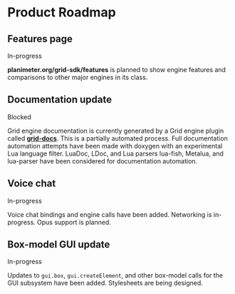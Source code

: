 # Product Roadmap

## Features page
<span class="badge badge-warning">In-progress</span>

**planimeter.org/grid-sdk/features** is planned to show engine features and
comparisons to other major engines in its class.

## Documentation update
<span class="badge badge-danger">Blocked</span>

Grid engine documentation is currently generated by a Grid engine plugin called
**[grid-docs](https://github.com/Planimeter/grid-docs)**. This is a partially
automated process. Full documentation automation attempts have been made with
doxygen with an experimental Lua language filter. LuaDoc, LDoc, and Lua parsers
lua-fish, Metalua, and lua-parser have been considered for documentation
automation.

## Voice chat
<span class="badge badge-warning">In-progress</span>

Voice chat bindings and engine calls have been added. Networking is in-progress.
Opus support is planned.

## Box-model GUI update
<span class="badge badge-warning">In-progress</span>

Updates to `gui.box`, `gui.createElement`, and other box-model calls for the GUI
subsystem have been added. Stylesheets are being designed.
